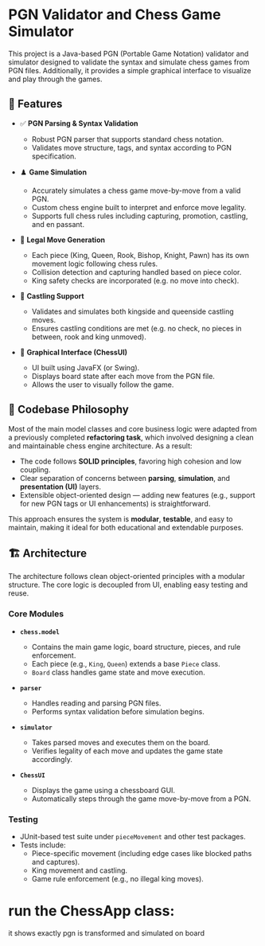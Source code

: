 # PGN Validator and Chess Game Simulator

This project is a Java-based PGN (Portable Game Notation) validator and simulator designed to validate the syntax and simulate chess games from PGN files. Additionally, it provides a simple graphical interface to visualize and play through the games.

## 🚀 Features

- ✅ **PGN Parsing & Syntax Validation**
    - Robust PGN parser that supports standard chess notation.
    - Validates move structure, tags, and syntax according to PGN specification.

- ♟️ **Game Simulation**
    - Accurately simulates a chess game move-by-move from a valid PGN.
    - Custom chess engine built to interpret and enforce move legality.
    - Supports full chess rules including capturing, promotion, castling, and en passant.

- 🧠 **Legal Move Generation**
    - Each piece (King, Queen, Rook, Bishop, Knight, Pawn) has its own movement logic following chess rules.
    - Collision detection and capturing handled based on piece color.
    - King safety checks are incorporated (e.g. no move into check).

- 👑 **Castling Support**
    - Validates and simulates both kingside and queenside castling moves.
    - Ensures castling conditions are met (e.g. no check, no pieces in between, rook and king unmoved).

- 🎨 **Graphical Interface (ChessUI)**
    - UI built using JavaFX (or Swing).
    - Displays board state after each move from the PGN file.
    - Allows the user to visually follow the game.

## 🧱 Codebase Philosophy

Most of the main model classes and core business logic were adapted from a previously completed **refactoring task**, which involved designing a clean and maintainable chess engine architecture. As a result:

- The code follows **SOLID principles**, favoring high cohesion and low coupling.
- Clear separation of concerns between **parsing**, **simulation**, and **presentation (UI)** layers.
- Extensible object-oriented design — adding new features (e.g., support for new PGN tags or UI enhancements) is straightforward.

This approach ensures the system is **modular**, **testable**, and easy to maintain, making it ideal for both educational and extendable purposes.

## 🏗️ Architecture

The architecture follows clean object-oriented principles with a modular structure. The core logic is decoupled from UI, enabling easy testing and reuse.

### Core Modules

- **`chess.model`**
    - Contains the main game logic, board structure, pieces, and rule enforcement.
    - Each piece (e.g., `King`, `Queen`) extends a base `Piece` class.
    - `Board` class handles game state and move execution.

- **`parser`**
    - Handles reading and parsing PGN files.
    - Performs syntax validation before simulation begins.

- **`simulator`**
    - Takes parsed moves and executes them on the board.
    - Verifies legality of each move and updates the game state accordingly.

- **`ChessUI`**
    - Displays the game using a chessboard GUI.
    - Automatically steps through the game move-by-move from a PGN.

### Testing

- JUnit-based test suite under `pieceMovement` and other test packages.
- Tests include:
    - Piece-specific movement (including edge cases like blocked paths and captures).
    - King movement and castling.
    - Game rule enforcement (e.g., no illegal king moves).


#  run the ChessApp class: 

it shows exactly pgn is transformed and simulated on board